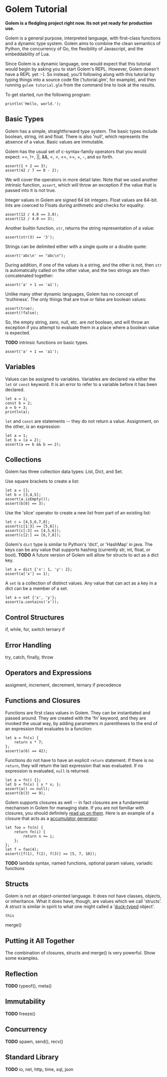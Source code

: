 # Golem Tutorial

**Golem is a fledgling project right now.  Its not yet ready for production use.**  

Golem is a general purpose, interpreted language, with first-class functions and a 
dynamic type system.  Golem aims to combine the clean semantics of Python, 
the concurrency of Go, the flexibility of Javascript, and the embeddability of Lua.

Since Golem is a dynamic language, one would expect that this tutorial would begin
by asking you to start Golem's REPL.  However, Golem doesn't have a REPL yet :-).  So 
instead, you'll following along with this tutorial by typing things into a 
source code file ('tutorial.glm', for example), and then running `golem tutorial.glm`
from the command line to look at the results.

To get started, run the following program:

```golem
println('Hello, world.');
```

## Basic Types

Golem has a simple, straightforward type system.  The basic types 
include boolean, string, int and float.  There is also 'null', which 
represents the absence of a value.  Basic values are immutable.

Golem has the usual set of c-syntax-family operators that you would 
expect: ==, !=, ||, &&, <, >, <=, >=, +, -, and so forth.  

```golem
assert(1 + 2 == 3);
assert(42 / 7 == 8 - 2);
```

We will cover the operators in more detail later.  Note that we used another intrinsic 
function, `assert`, which will throw an exception if the value that is passed into 
it is not true.

Integer values in Golem are signed 64 bit integers.  Float values are 64-bit.  Ints 
are coerced to Floats during arithmetic and checks for equality:

```golem
assert(12 / 4.0 == 3.0);
assert(12 / 4.0 == 3);
```

Another builtin function, `str`, returns  the string representation of a value:

```golem
assert(str(3) == '3');
```

Strings can be delimited either with a single quote or a double quote:

```golem
assert('abc\n' == "abc\n");
```

During addition, if one of the values is a string, and the other is not, then
`str` is automatically called on the other value, and the two strings are then 
concatenated together:

```golem
assert('a' + 1 == 'a1');
```

Unlike many other dynamic languages, Golem has no concept of 'truthiness'.  The only 
things that are true or false are boolean values:

```golem
assert(true);
assert(!false);
```

So, the empty string, zero, null, etc. are *not* boolean, and will throw an
exception if you attempt to evaluate them in a place where a boolean value is
expected.

**TODO** intrinsic functions on basic types.

```golem
assert('a' + 1 == 'a1');
```

## Variables

Values can be assigned to variables. Variables are declared via either the `let` 
or `const` keyword.  It is an error to refer to a variable before it has been
declared.

```golem
let a = 1;
const b = 2;
a = b + 3;
println(a);
```

`let` and `const` are statements -- they do not return a value.  Assignment, on the
other, *is* an expression:

```golem
let a = 1;
let b = (a = 2);
assert(a == b && b == 2);
```

## Collections

Golem has three collection data types: List, Dict, and Set.

Use square brackets to create a list:

```golem
let a = [];
let b = [3,4,5];
assert(a.isEmpty());
assert(b[0] == 3);
```

Use the 'slice' operator to create a new list from part of an existing list:

```golem
let c = [4,5,6,7,8];
assert(c[1:3] == [5,6]);
assert(c[:3] == [4,5,6]);
assert(c[2:] == [6,7,8]);
```

Golem's `dict` type is similar to Python's 'dict', or 'HashMap' in java.  The
keys can be any value that supports hashing (currently str, int, float, or bool). 
**TODO** A future version of Golem will allow for structs to act as a dict key.

```golem
let a = dict {'x': 1, 'y': 2};
assert(a['x'] == 1);
```

A `set` is a collection of distinct values.  Any value that can act as a key in a dict
can be a member of a set.

```golem
let a = set {'x', 'y'};
assert(a.contains('x'));
```

## Control Structures

if, while, for, switch
ternary if

## Error Handling

try, catch, finally, throw

## Operators and Expressions

assigment, increment, decrement, ternary if
precedence

## Functions and Closures

Functions are first class values in Golem.  They can be instantiated and passed 
around. They are created with the 'fn' keyword, and they are invoked the usual way,
by adding parameters in parentheses to the end of an expression that 
evaluates to a function:

```golem
let a = fn(x) {
    return x * 7;
};
assert(a(6) == 42);
```

Functions do not have to have an explicit `return` statement. If there is no `return`,
they will return the last expression that was evaluated.  If no expression is 
evaluated, `null` is returned.

```golem
let a = fn() {};
let b = fn(x) { x * x; };
assert(a() == null);
assert(b(3) == 9);
```

Golem supports closures as well -- in fact closures are a fundamental mechanism
in Golem for managing state.  If you are not familiar with closures, you should
definitely [read up on them](https://en.wikipedia.org/wiki/Closure_(computer_programming)). 
Here is an example of a closure that acts as a
[accumulator generator](http://www.paulgraham.com/accgen.html):

```golem
let foo = fn(n) {
    return fn(i) {
        return n += i;
    }; 
};
let f = foo(4);
assert([f(1), f(2), f(3)] == [5, 7, 10]);
```

**TODO** lambda syntax, named functions, optional param values, variadic functions

## Structs

Golem is not an object-oriented language.  It does not have classes, objects, or 
inheritance.  What it does have, though, are values which we call 'structs'.  A
struct is similar in spirit to what one might called a 
'[duck-typed](https://en.wikipedia.org/wiki/Duck_typing) object'.



`this`

merge()

## Putting it All Together

The combination of closures, structs and merge() is very powerful.  Show 
some examples.
    
## Reflection

**TODO** typeof(), meta()

## Immutability

**TODO** freeze()

## Concurrency

**TODO** spawn, send(), recv()

## Standard Library

**TODO** io, net, http, time, sql, json

